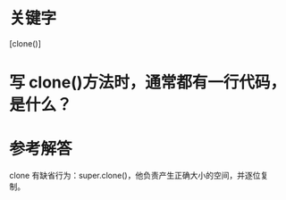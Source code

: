 # 关键字

\[clone\(\)\]

# 写 clone\(\)方法时，通常都有一行代码，是什么？

# 参考解答

clone 有缺省行为：super.clone\(\)，他负责产生正确大小的空间，并逐位复  
制。

